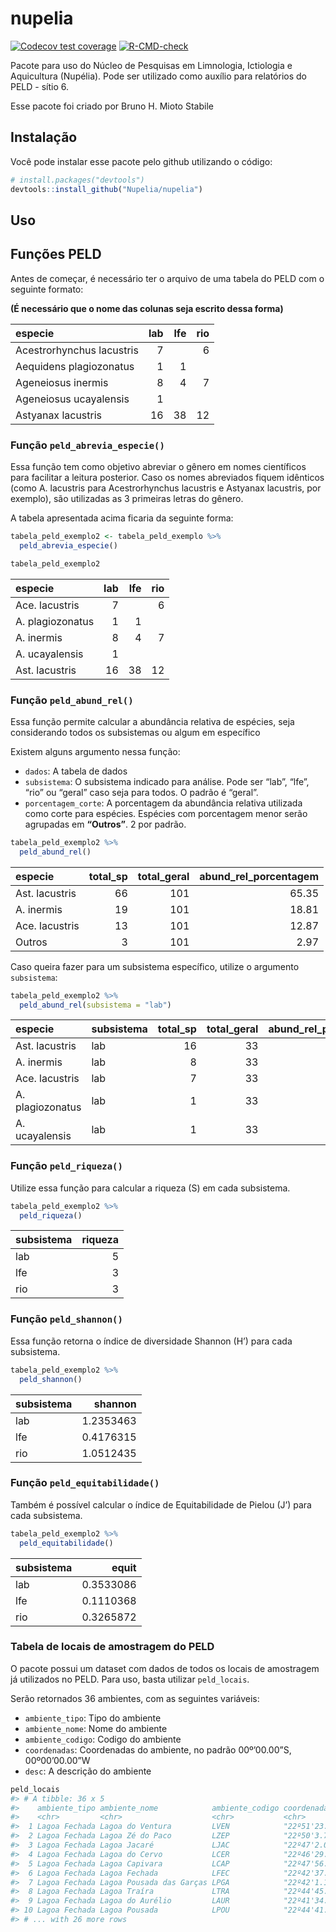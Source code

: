 
<!-- README.md is generated from README.Rmd. Please edit that file -->

# nupelia

<!-- badges: start -->

[![Codecov test
coverage](https://codecov.io/gh/Nupelia/nupelia/branch/master/graph/badge.svg)](https://app.codecov.io/gh/Nupelia/nupelia?branch=master)
[![R-CMD-check](https://github.com/Nupelia/nupelia/actions/workflows/R-CMD-check.yaml/badge.svg)](https://github.com/Nupelia/nupelia/actions/workflows/R-CMD-check.yaml)
<!-- badges: end -->

Pacote para uso do Núcleo de Pesquisas em Limnologia, Ictiologia e
Aquicultura (Nupélia). Pode ser utilizado como auxílio para relatórios
do PELD - sítio 6.

Esse pacote foi criado por Bruno H. Mioto Stabile

## Instalação

Você pode instalar esse pacote pelo github utilizando o código:

``` r
# install.packages("devtools")
devtools::install_github("Nupelia/nupelia")
```

## Uso

## Funções PELD

Antes de começar, é necessário ter o arquivo de uma tabela do PELD com o
seguinte formato:

**(É necessário que o nome das colunas seja escrito dessa forma)**

| especie                   | lab | lfe | rio |
|:--------------------------|----:|----:|----:|
| Acestrorhynchus lacustris |   7 |     |   6 |
| Aequidens plagiozonatus   |   1 |   1 |     |
| Ageneiosus inermis        |   8 |   4 |   7 |
| Ageneiosus ucayalensis    |   1 |     |     |
| Astyanax lacustris        |  16 |  38 |  12 |

### Função `peld_abrevia_especie()`

Essa função tem como objetivo abreviar o gênero em nomes científicos
para facilitar a leitura posterior. Caso os nomes abreviados fiquem
idênticos (como A. lacustris para Acestrorhynchus lacustris e Astyanax
lacustris, por exemplo), são utilizadas as 3 primeiras letras do gênero.

A tabela apresentada acima ficaria da seguinte forma:

``` r
tabela_peld_exemplo2 <- tabela_peld_exemplo %>%
  peld_abrevia_especie()

tabela_peld_exemplo2
```

| especie          | lab | lfe | rio |
|:-----------------|----:|----:|----:|
| Ace. lacustris   |   7 |     |   6 |
| A. plagiozonatus |   1 |   1 |     |
| A. inermis       |   8 |   4 |   7 |
| A. ucayalensis   |   1 |     |     |
| Ast. lacustris   |  16 |  38 |  12 |

### Função `peld_abund_rel()`

Essa função permite calcular a abundância relativa de espécies, seja
considerando todos os subsistemas ou algum em específico

Existem alguns argumento nessa função:

-   `dados`: A tabela de dados
-   `subsistema`: O subsistema indicado para análise. Pode ser “lab”,
    “lfe”, “rio” ou “geral” caso seja para todos. O padrão é “geral”.
-   `porcentagem_corte`: A porcentagem da abundância relativa utilizada
    como corte para espécies. Espécies com porcentagem menor serão
    agrupadas em **“Outros”**. 2 por padrão.

``` r
tabela_peld_exemplo2 %>% 
  peld_abund_rel()
```

| especie        | total_sp | total_geral | abund_rel_porcentagem |
|:---------------|---------:|------------:|----------------------:|
| Ast. lacustris |       66 |         101 |                 65.35 |
| A. inermis     |       19 |         101 |                 18.81 |
| Ace. lacustris |       13 |         101 |                 12.87 |
| Outros         |        3 |         101 |                  2.97 |

Caso queira fazer para um subsistema específico, utilize o argumento
`subsistema`:

``` r
tabela_peld_exemplo2 %>% 
  peld_abund_rel(subsistema = "lab")
```

| especie          | subsistema | total_sp | total_geral | abund_rel_porcentagem |
|:-----------------|:-----------|---------:|------------:|----------------------:|
| Ast. lacustris   | lab        |       16 |          33 |                 48.48 |
| A. inermis       | lab        |        8 |          33 |                 24.24 |
| Ace. lacustris   | lab        |        7 |          33 |                 21.21 |
| A. plagiozonatus | lab        |        1 |          33 |                  3.03 |
| A. ucayalensis   | lab        |        1 |          33 |                  3.03 |

### Função `peld_riqueza()`

Utilize essa função para calcular a riqueza (S) em cada subsistema.

``` r
tabela_peld_exemplo2 %>% 
  peld_riqueza()
```

| subsistema | riqueza |
|:-----------|--------:|
| lab        |       5 |
| lfe        |       3 |
| rio        |       3 |

### Função `peld_shannon()`

Essa função retorna o índice de diversidade Shannon (H’) para cada
subsistema.

``` r
tabela_peld_exemplo2 %>% 
  peld_shannon()
```

| subsistema |   shannon |
|:-----------|----------:|
| lab        | 1.2353463 |
| lfe        | 0.4176315 |
| rio        | 1.0512435 |

### Função `peld_equitabilidade()`

Também é possível calcular o índice de Equitabilidade de Pielou (J’)
para cada subsistema.

``` r
tabela_peld_exemplo2 %>% 
  peld_equitabilidade()
```

| subsistema |     equit |
|:-----------|----------:|
| lab        | 0.3533086 |
| lfe        | 0.1110368 |
| rio        | 0.3265872 |

### Tabela de locais de amostragem do PELD

O pacote possui um dataset com dados de todos os locais de amostragem já
utilizados no PELD. Para uso, basta utilizar `peld_locais`.

Serão retornados 36 ambientes, com as seguintes variáveis:

-   `ambiente_tipo`: Tipo do ambiente
-   `ambiente_nome`: Nome do ambiente
-   `ambiente_codigo`: Codigo do ambiente
-   `coordenadas`: Coordenadas do ambiente, no padrão 00º’00.00”S,
    00º00’00.00”W
-   `desc`: A descrição do ambiente

``` r
peld_locais
#> # A tibble: 36 x 5
#>    ambiente_tipo ambiente_nome            ambiente_codigo coordenada       desc 
#>    <chr>         <chr>                    <chr>           <chr>            <chr>
#>  1 Lagoa Fechada Lagoa do Ventura         LVEN            "22º51'23.7\"S,~ Lago~
#>  2 Lagoa Fechada Lagoa Zé do Paco         LZEP            "22º50'3.72\"S,~ Lago~
#>  3 Lagoa Fechada Lagoa Jacaré             LJAC            "22º47'2.04\"S,~ Lago~
#>  4 Lagoa Fechada Lagoa do Cervo           LCER            "22º46'29.58\"S~ Lago~
#>  5 Lagoa Fechada Lagoa Capivara           LCAP            "22º47'56.52\"S~ Com ~
#>  6 Lagoa Fechada Lagoa Fechada            LFEC            "22º42'37.92\"S~ Lago~
#>  7 Lagoa Fechada Lagoa Pousada das Garças LPGA            "22º42'1.14\"S,~ Lago~
#>  8 Lagoa Fechada Lagoa Traíra             LTRA            "22º44'45.6\"S,~ Pequ~
#>  9 Lagoa Fechada Lagoa do Aurélio         LAUR            "22º41'34.68\"S~ Pequ~
#> 10 Lagoa Fechada Lagoa Pousada            LPOU            "22º44'41.76\"S~ Loca~
#> # ... with 26 more rows
```
